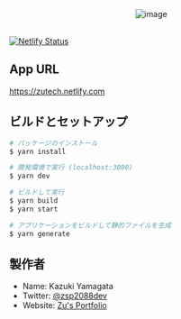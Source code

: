 <div align="center">
<img src="https://user-images.githubusercontent.com/33179078/72317233-e8d17400-36db-11ea-9630-141cf75a178e.png" alt="image" title="ZU TECH"><br><br>
</div>

[![Netlify Status](https://api.netlify.com/api/v1/badges/e793d249-10fa-4b02-96ea-0aa6540a1580/deploy-status)](https://app.netlify.com/sites/zutech/deploys)
## App URL
https://zutech.netlify.com

## ビルドとセットアップ

``` bash
# パッケージのインストール
$ yarn install

# 開発環境で実行 (localhost:3000)
$ yarn dev

# ビルドして実行
$ yarn build
$ yarn start

# アプリケーションをビルドして静的ファイルを生成
$ yarn generate
```
## 製作者
- Name: Kazuki Yamagata
- Twitter: [@zsp2088dev](https://twitter.com/zsp2088dev)
- Website: [Zu's Portfolio](https://zsp2088dev.netlify.com/)
